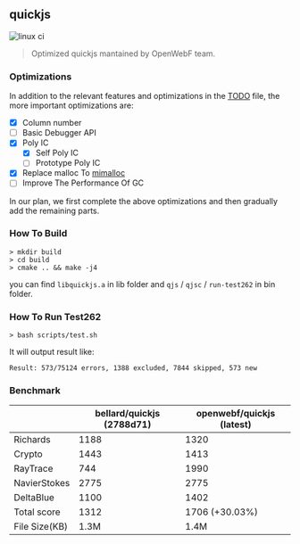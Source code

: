 quickjs
---

![linux ci](https://github.com/openwebf/quickjs/actions/workflows/linux.yml/badge.svg)

> Optimized quickjs mantained by OpenWebF team.

### Optimizations

In addition to the relevant features and optimizations in the [TODO](https://github.com/openwebf/quickjs/blob/master/TODO) file, the more important optimizations are:

- [x] Column number
- [ ] Basic Debugger API
- [x] Poly IC
  - [x] Self Poly IC
  - [ ] Prototype Poly IC 
- [x] Replace malloc To [mimalloc](https://github.com/microsoft/mimalloc)
- [ ] Improve The Performance Of GC

In our plan, we first complete the above optimizations and then gradually add the remaining parts.

### How To Build

```shell
> mkdir build
> cd build
> cmake .. && make -j4
```

you can find `libquickjs.a` in lib folder and `qjs` / `qjsc` / `run-test262` in bin folder.


### How To Run Test262

```shell
> bash scripts/test.sh
```

It will output result like:
```
Result: 573/75124 errors, 1388 excluded, 7844 skipped, 573 new
```

### Benchmark

|               | bellard/quickjs (2788d71)    | openwebf/quickjs (latest)       |
| ------------- | ---------- | ---------- |
| Richards      | 1188        | 1320       |
| Crypto        | 1443        | 1413       |
| RayTrace      | 744        | 1990       |
| NavierStokes  | 2775        | 2775       |
| DeltaBlue     | 1100        | 1402       |
| Total score   | 1312        | 1706 (+30.03%)      |
| File Size(KB) | 1.3M        | 1.4M        |